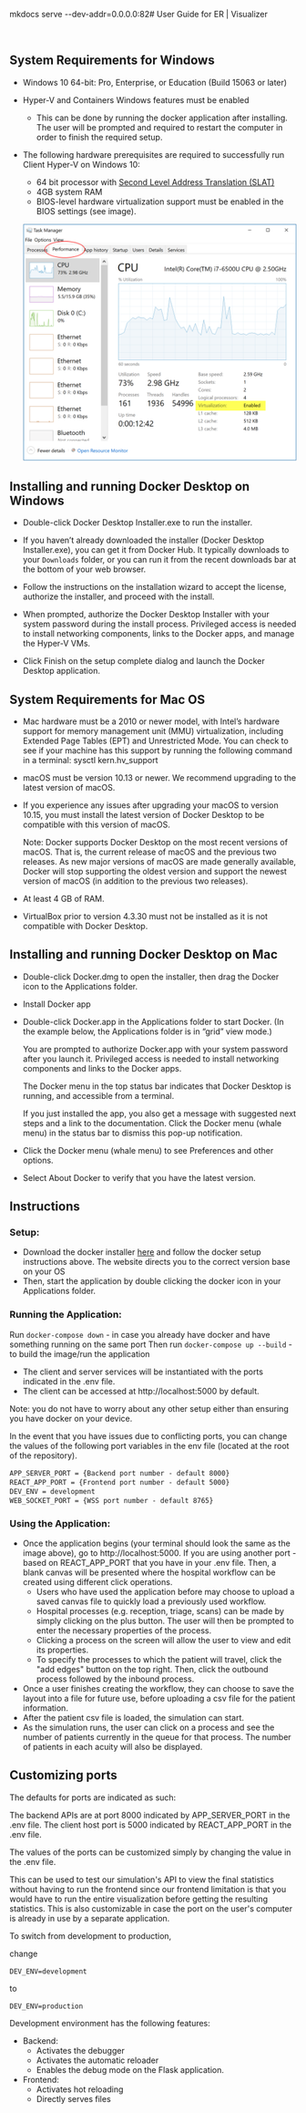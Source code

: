 mkdocs serve --dev-addr=0.0.0.0:82# User Guide for ER | Visualizer

<!-- Use this for spacing -->
<br> 

## System Requirements for Windows

- Windows 10 64-bit: Pro, Enterprise, or Education (Build 15063 or later)
- Hyper-V and Containers Windows features must be enabled
  - This can be done by running the docker application after installing. The user will be prompted and required to restart the computer in order to finish the required setup.

- The following hardware prerequisites are required to successfully run Client Hyper-V on Windows 10:

  - 64 bit processor with [Second Level Address Translation (SLAT)](https://en.wikipedia.org/wiki/Second_Level_Address_Translation)
  - 4GB system RAM
  - BIOS-level hardware virtualization support must be enabled in the BIOS settings (see image).

   ![virtualization example](virtualization-enabled.png)

## Installing and running Docker Desktop on Windows

- Double-click Docker Desktop Installer.exe to run the installer.

- If you haven’t already downloaded the installer (Docker Desktop Installer.exe), you can get it from Docker Hub. It typically downloads to your ```Downloads``` folder, or you can run it from the recent downloads bar at the bottom of your web browser.

- Follow the instructions on the installation wizard to accept the license, authorize the installer, and proceed with the install.

- When prompted, authorize the Docker Desktop Installer with your system password during the install process. Privileged access is needed to install networking components, links to the Docker apps, and manage the Hyper-V VMs.

- Click Finish on the setup complete dialog and launch the Docker Desktop application.

## System Requirements for Mac OS

- Mac hardware must be a 2010 or newer model, with Intel’s hardware support for memory management unit (MMU) virtualization, including Extended Page Tables (EPT) and Unrestricted Mode. You can check to see if your machine has this support by running the following command in a terminal: sysctl kern.hv_support

- macOS must be version 10.13 or newer. We recommend upgrading to the latest version of macOS.

- If you experience any issues after upgrading your macOS to version 10.15, you must install the latest version of Docker Desktop to be compatible with this version of macOS.

  Note: Docker supports Docker Desktop on the most recent versions of macOS. That is, the current release of macOS and the previous two releases. As new major versions of macOS are made generally available, Docker will stop supporting the oldest version and support the newest version of macOS (in addition to the previous two releases).

- At least 4 GB of RAM.

- VirtualBox prior to version 4.3.30 must not be installed as it is not compatible with Docker Desktop.

## Installing and running Docker Desktop on Mac
- Double-click Docker.dmg to open the installer, then drag the Docker icon to the Applications folder.

- Install Docker app

- Double-click Docker.app in the Applications folder to start Docker. (In the example below, the Applications folder is in “grid” view mode.)

  You are prompted to authorize Docker.app with your system password after you launch it. Privileged access is needed to install networking components and links to the Docker apps.

  The Docker menu in the top status bar indicates that Docker Desktop is running, and accessible from a terminal.


  If you just installed the app, you also get a message with suggested next steps and a link to the documentation. Click the Docker menu (whale
 menu) in the status bar to dismiss this pop-up notification.


- Click the Docker menu (whale menu) to see Preferences and other options.

- Select About Docker to verify that you have the latest version.

## Instructions 
### Setup: 

- Download the docker installer [here](https://www.docker.com/products/docker-desktop) and follow the docker setup instructions above. The website directs you to the correct version base on your OS
- Then, start the application by double clicking the docker icon in your Applications folder.

### Running the Application:
Run ```docker-compose down``` - in case you already have docker and have something running on the same port
Then run ```docker-compose up --build``` - to build the image/run the application
  - The client and server services will be instantiated with the ports indicated in the .env file.
  - The client can be accessed at http://localhost:5000 by default.

Note: you do not have to worry about any other setup either than ensuring you have docker on your device.

In the event that you have issues due to conflicting ports, you can change the values of the following port variables in the env file (located at the root of the repository).
```
APP_SERVER_PORT = {Backend port number - default 8000}
REACT_APP_PORT = {Frontend port number - default 5000}
DEV_ENV = development
WEB_SOCKET_PORT = {WSS port number - default 8765}
```
### Using the Application:
- Once the application begins (your terminal should look the same as the image above), go to http://localhost:5000. If you are using another port - based on REACT_APP_PORT that you have in your .env file. Then, a blank canvas will be presented where the hospital workflow can be created using different click operations.
  - Users who have used the application before may choose to upload a saved canvas file to quickly load a previously used workflow.
  - Hospital processes (e.g. reception, triage, scans) can be made by simply clicking on the plus button. The user will then be prompted to enter the necessary properties of the process.
  - Clicking a process on the screen will allow the user to view and edit its properties.
  - To specify the processes to which the patient will travel, click the "add edges" button on the top right. Then, click the outbound process followed by the inbound process.
- Once a user finishes creating the workflow, they can choose to save the layout into a file for future use, before uploading a csv file for the patient information.
- After the patient csv file is loaded, the simulation can start.
- As the simulation runs, the user can click on a process and see the number of patients currently in the queue for that process. The number of patients in each acuity will also be displayed.

## Customizing ports

The defaults for ports are indicated as such:

The backend APIs are at port 8000 indicated by APP_SERVER_PORT in the .env file.
The client host port is 5000 indicated by REACT_APP_PORT in the .env file.

The values of the ports can be customized simply by changing the value in the .env file.

This can be used to test our simulation's API to view the final statistics without having to run the frontend since our frontend limitation is that you would have to run the entire visualization before getting the resulting statistics.
This is also customizable in case the port on the user's computer is already in use by a separate application.

To switch from development to production, 

change

```
DEV_ENV=development
```

to 

```
DEV_ENV=production
```

Development environment has the following features:
- Backend:
  - Activates the debugger 
  - Activates the automatic reloader
  - Enables the debug mode on the Flask application.
- Frontend:
  - Activates hot reloading
  - Directly serves files
